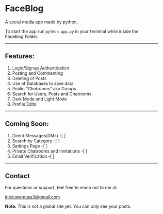 # FaceBlog
A social media app made by python.

To start the app run `python app.py` in your terminal while inside the Faceblog Folder.

---

## Features:
1. Login/Signup Authentication
2. Posting and Commenting
3. Deleting of Posts
4. Use of Databases to save data
5. Public _"Chatrooms"_ aka Groups
6. Search for Users, Posts and Chatrooms
7. Dark Mode and Light Mode
8. Profile Edits

---

## Coming Soon:
1. Direct Messages(DMs) -[ ]
2. Search by Category -[ ]
3. Settings Page -[ ]
4. Private Chatrooms and Invitations -[ ]
5. Email Verification -[ ]

---

## Contact
For questions or support, feel free to reach out to me at:

[inioluwamusa3@gmail.com](mailto:inioluwamusa3@gmail.com)

**Note:** This is not a global site yet. You can only see your posts.
